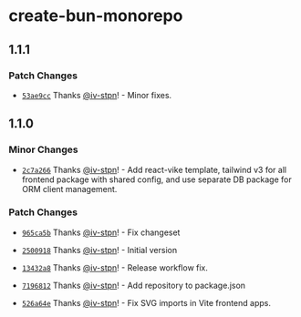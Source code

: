 # create-bun-monorepo

## 1.1.1

### Patch Changes

- [`53ae9cc`](https://github.com/iv-stpn/create-bun-monorepo/commit/53ae9cc2686635a02eb380d3b87a1c0fd9726c51) Thanks [@iv-stpn](https://github.com/iv-stpn)! - Minor fixes.

## 1.1.0

### Minor Changes

- [`2c7a266`](https://github.com/iv-stpn/create-bun-monorepo/commit/2c7a2666bda965d36ec14808a7cc6e47e984ef14) Thanks [@iv-stpn](https://github.com/iv-stpn)! - Add react-vike template, tailwind v3 for all frontend package with shared config, and use separate DB package for ORM client management.

### Patch Changes

- [`965ca5b`](https://github.com/iv-stpn/create-bun-monorepo/commit/965ca5b0f18ed58fc52a9a77135f7538bf4df961) Thanks [@iv-stpn](https://github.com/iv-stpn)! - Fix changeset

- [`2500918`](https://github.com/iv-stpn/create-bun-monorepo/commit/250091867cfd0d7fb73e1be39b0dd4d0fed60372) Thanks [@iv-stpn](https://github.com/iv-stpn)! - Initial version

- [`13432a8`](https://github.com/iv-stpn/create-bun-monorepo/commit/13432a83843a7fcc66ba185f67080521322aedd4) Thanks [@iv-stpn](https://github.com/iv-stpn)! - Release workflow fix.

- [`7196812`](https://github.com/iv-stpn/create-bun-monorepo/commit/71968124338e95afdc2148e0ccf85b30c9464368) Thanks [@iv-stpn](https://github.com/iv-stpn)! - Add repository to package.json

- [`526a64e`](https://github.com/iv-stpn/create-bun-monorepo/commit/526a64e50cb50f5b203d0485ee6edf236a22b97d) Thanks [@iv-stpn](https://github.com/iv-stpn)! - Fix SVG imports in Vite frontend apps.
